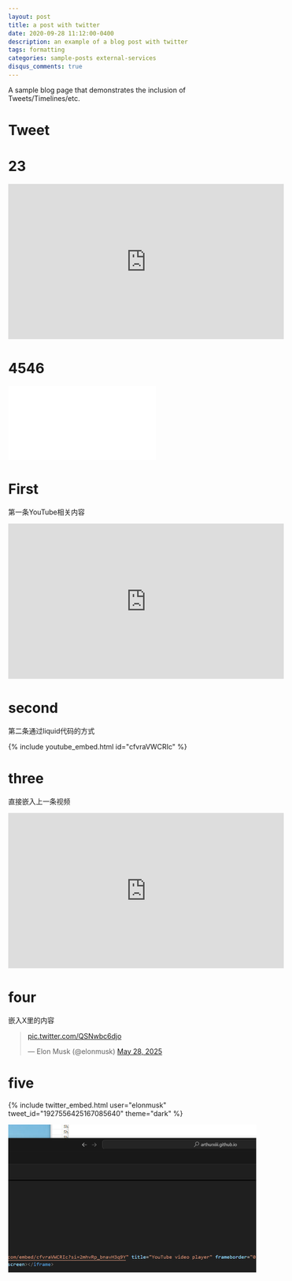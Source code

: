 ```yaml
---
layout: post
title: a post with twitter
date: 2020-09-28 11:12:00-0400
description: an example of a blog post with twitter
tags: formatting
categories: sample-posts external-services
disqus_comments: true
---
```


A sample blog page that demonstrates the inclusion of Tweets/Timelines/etc.

# Tweet



# 23

<iframe width="560" height="315" src="https://www.youtube.com/embed/Z8WsdEqap5w?si=VmS3L5LVLqxHf6UH" title="YouTube video player" frameborder="0" allow="accelerometer; autoplay; clipboard-write; encrypted-media; gyroscope; picture-in-picture; web-share" referrerpolicy="strict-origin-when-cross-origin" allowfullscreen></iframe>


# 4546


<iframe src="//player.bilibili.com/player.html?isOutside=true&aid=816339741&bvid=BV1hG4y1H7iZ&cid=853111277&p=1" scrolling="no" border="0" frameborder="no" framespacing="0" allowfullscreen="true"></iframe>


# First
第一条YouTube相关内容
<iframe width="560" height="315" src="https://www.youtube.com/embed/mfRkhNTh0xE?si=413mRjkBkE3KAqf2" title="YouTube video player" frameborder="0" allow="accelerometer; autoplay; clipboard-write; encrypted-media; gyroscope; picture-in-picture; web-share" referrerpolicy="strict-origin-when-cross-origin" allowfullscreen></iframe>



# second
第二条通过liquid代码的方式

{% include youtube_embed.html id="cfvraVWCRIc" %}


# three
  直接嵌入上一条视频

  <iframe width="560" height="315" src="https://www.youtube.com/embed/cfvraVWCRIc?si=2mhvRp_bnavH3q9Y" title="YouTube video player" frameborder="0" allow="accelerometer; autoplay; clipboard-write; encrypted-media; gyroscope; picture-in-picture; web-share" referrerpolicy="strict-origin-when-cross-origin" allowfullscreen></iframe>

# four
   嵌入X里的内容

   <blockquote class="twitter-tweet"><p lang="zxx" dir="ltr"><a href="https://t.co/QSNwbc6djo">pic.twitter.com/QSNwbc6djo</a></p>&mdash; Elon Musk (@elonmusk) <a href="https://twitter.com/elonmusk/status/1927556425167085640?ref_src=twsrc%5Etfw">May 28, 2025</a></blockquote> <script async src="https://platform.twitter.com/widgets.js" charset="utf-8"></script>

# five

{% include twitter_embed.html user="elonmusk" tweet_id="1927556425167085640" theme="dark" %}

![alt text](image.png)